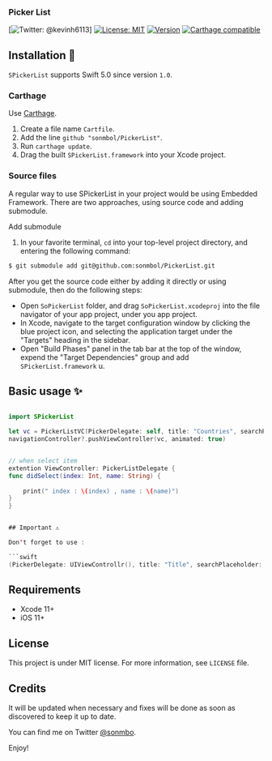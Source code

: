 ### Picker List 

[![Twitter: @kevinh6113](https://img.shields.io/badge/contact-%40sonmbol-70a1fb.svg?style=flat)]
[![License: MIT](http://img.shields.io/badge/license-MIT-70a1fb.svg?style=flat)](https://github.com/sonmbol/PickerList/README.md)
[![Version](https://img.shields.io/badge/version-1.0-green.svg?style=flat)](https://github.com/sonmbol/PickerList)
[![Carthage compatible](https://img.shields.io/badge/Carthage-compatible-4BC51D.svg?style=flat)](https://github.com/Carthage/Carthage)


## Installation 📱

`SPickerList` supports Swift 5.0 since version `1.0`.

### Carthage

Use [Carthage](https://github.com/Carthage/Carthage).

1. Create a file name `Cartfile`.
2. Add the line `github "sonmbol/PickerList"`.
3. Run `carthage update`.
4. Drag the built `SPickerList.framework` into your Xcode project.

### Source files

A regular way to use SPickerList in your project would be using Embedded Framework. There are two approaches, using source code and adding submodule.


Add submodule

1. In your favorite terminal, `cd` into your top-level project directory, and entering the following command:
``` bash
$ git submodule add git@github.com:sonmbol/PickerList.git
```

After you get the source code either by adding it directly or using submodule, then do the following steps:

- Open `SoPickerList` folder, and drag `SoPickerList.xcodeproj` into the file navigator of your app project, under you app project.
- In Xcode, navigate to the target configuration window by clicking the blue project icon, and selecting the application target under the "Targets" heading in the sidebar.
- Open "Build Phases" panel in the tab bar at the top of the window, expend the "Target Dependencies" group and add `SPickerList.framework` u.

## Basic usage ✨

```swift

import SPickerList

let vc = PickerListVC(PickerDelegate: self, title: "Countries", searchPlaceholder: "search", itemArray: Constants.COUNTRIES)
navigationController?.pushViewController(vc, animated: true)


// when select item 
extention ViewController: PickerListDelegate {
func didSelect(index: Int, name: String) {
    
    print(" index : \(index) , name : \(name)")
}
}


## Important ⚠️

Don't forget to use :

```swift
(PickerDelegate: UIViewControllr(), title: "Title", searchPlaceholder: "Search", itemArray: [String])
```

## Requirements

* Xcode 11+
* iOS 11+

## License

This project is under MIT license. For more information, see `LICENSE` file.

## Credits


It will be updated when necessary and fixes will be done as soon as discovered to keep it up to date.

You can find me on Twitter [@sonmbo](https://twitter.com/sonmbol).

Enjoy!
